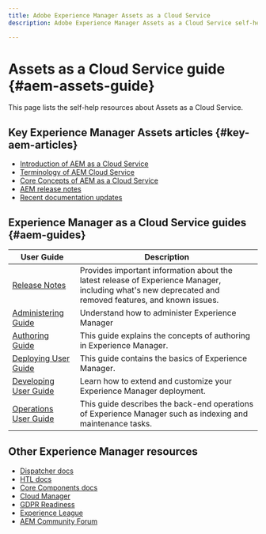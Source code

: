 ```yaml
---
title: Adobe Experience Manager Assets as a Cloud Service
description: Adobe Experience Manager Assets as a Cloud Service self-help resources and documentation links.

---
```


# Assets as a Cloud Service guide {#aem-assets-guide}

This page lists the self-help resources about Assets as a Cloud Service.

## Key Experience Manager Assets articles {#key-aem-articles}

* [Introduction of AEM as a Cloud Service](/help/overview/introduction.md)
* [Terminology of AEM Cloud Service](/help/overview/terminology.md)
* [Core Concepts of AEM as a Cloud Service](/help/core-concepts/architecture.md)
* [AEM release notes](/help/release-notes/home.md)
* [Recent documentation updates](https://helpx.adobe.com/experience-manager/documentation-updates.html)

## Experience Manager as a Cloud Service guides {#aem-guides}

| User Guide | Description |
|---|---|
| [Release Notes](/help/release-notes/home.md)| Provides important information about the latest release of Experience Manager, including what's new deprecated and removed features, and known issues. |
| [Administering Guide](/help/sites-cloud/administering/home.md) | Understand how to administer Experience Manager |
| [Authoring Guide](/help/sites-cloud/authoring/home.md) | This guide explains the concepts of authoring in Experience Manager. |
| [Deploying User Guide](/help/implementing/deploying/deploying.md) | This guide contains the basics of Experience Manager.  |
| [Developing User Guide](/help/implementing/deploying/deploying.md)| Learn how to extend and customize your Experience Manager deployment. |
| [Operations User Guide](/help/operations/home.md)| This guide describes the back-end operations of Experience Manager such as indexing and maintenance tasks. |

## Other Experience Manager resources

* [Dispatcher docs](/help/implementing/dispatcher/dispatcher-cloud.md)
* [HTL docs](https://docs.adobe.com/content/help/en/experience-manager-htl/using/overview.html)
* [Core Components docs](https://docs.adobe.com/content/help/en/experience-manager-core-components/using/introduction.html)
* [Cloud Manager](https://docs.adobe.com/content/help/en/experience-manager-cloud-manager/using/introduction-to-cloud-manager.html)
* [GDPR Readiness](/help/onboarding/data-privacy-and-protection-readiness/data-protection-and-privacy-foundation.md)
* [Experience League](https://guided.adobe.com/?promoid=K42KVXHD&mv=other#solutions/experience-manager)
* [AEM Community Forum](https://forums.adobe.com/community/experience-cloud/marketing-cloud/experience-manager)

